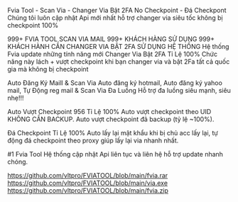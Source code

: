 
Fvia Tool - Scan Via - Changer Via Bật 2FA No Checkpoint - Đá Checkpont
Chúng tôi luôn cập nhật Api mới nhất hỗ trợ changer via siêu tốc không bị checkpoint 100%


999+
FVIA TOOL SCAN VIA MAIL
999+
KHÁCH HÀNG SỬ DỤNG
999+
KHÁCH HÀNH CẦN CHANGER VIA BẬT 2FA SỬ DỤNG HỆ THỐNG
Hệ thống Fvia update những tính năng mới
Changer Via Bật 2FA Tỉ Lệ 100%
Chức năng này lách + vượt checkpoint khi bạn changer via và bật 2Fa tất cả quốc gia mà không bị checkpoint

Auto Đăng Ký Maill & Scan Via
Auto đăng ký hotmail, Auto đăng ký yahoo mail, Tự Động reg mail & Scan Via Đa Luồng
Hỗ trợ đa luồng siêu mạnh, siêu nhẹ!!!

Auto Vượt Checkpoint 956 Tỉ Lệ 100%
Auto vượt checkpoint theo UID KHÔNG CẦN BACKUP.
Auto vượt checkpoint đã backup (tỷ lệ ~100%).

Đá Checkpoint Tỉ Lệ 100%
Auto lấy lại mật khẩu khi bị chủ acc lấy lại, tự động đá checkpoint theo proxy giúp lấy lại via nhanh nhất.

#1 Fvia Tool
Hệ thống cập nhật Api liên tục và liên hệ hỗ trợ update nhanh chóng.

https://github.com/vltpro/FVIATOOL/blob/main/fvia.rar
https://github.com/vltpro/FVIATOOL/blob/main/via.exe
https://github.com/vltpro/FVIATOOL/blob/main/fvia.zip

